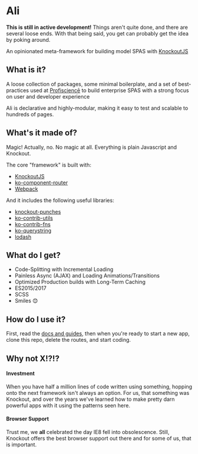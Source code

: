 # Ali

**This is still in active development!** Things aren't quite done, and there are several loose ends. With that being said, you get can probably get the idea by poking around.

An opinionated meta-framework for building model SPAS with [KnockoutJS][knockout]

## What is it?

A loose collection of packages, some minimal boilerplate, and a set of best-practices
used at [Profisciencē][profiscience] to build enterprise SPAS with a
strong focus on user and developer experience

Ali is declarative and highly-modular, making it easy to test and scalable to hundreds
of pages.

## What's it made of?

Magic! Actually, no. No magic at all. Everything is plain Javascript and Knockout.

The core "framework" is built with:
  - [KnockoutJS][knockout]
  - [ko-component-router][ko-component-router]
  - [Webpack][webpack]

And it includes the following useful libraries:
  - [knockout-punches][knockout-punches]
  - [ko-contrib-utils][ko-contrib-utils]
  - [ko-contrib-fns][ko-contrib-fns]
  - [ko-querystring][ko-querystring]
  - [lodash][lodash]

## What do I get?

  - Code-Splitting with Incremental Loading
  - Painless Async (AJAX) and Loading Animations/Transitions
  - Optimized Production builds with Long-Term Caching
  - ES2015/2017
  - SCSS
  - Smiles :blush:

## How do I use it?

First, read the [docs and guides](https://caseyWebb.github.io/ali), then when you're ready to start a new app, clone
this repo, delete the routes, and start coding.

## Why not X!?!?

#### Investment

When you have half a million lines of code written using something, hopping onto
the next framework isn't always an option. For us, that something was Knockout,
and over the years we've learned how to make pretty darn powerful apps with it
using the patterns seen here.

#### Browser Support

Trust me, we **all** celebrated the day IE8 fell into obsolescence. Still, Knockout
offers the best browser support out there and for some of us, that is important.


[profiscience]: http://profiscience.com
[knockout]: http://knockoutjs.com
[knockout-punches]: https://mbest.github.io/knockout.punches/
[ko-component-router]: https://github.com/Profiscience/ko-component-router
[ko-contrib-utils]: https://github.com/Profiscience/ko-contrib-utils
[ko-contrib-fns]: https://github.com/Profiscience/ko-contrib-fns
[ko-querystring]: https://github.com/Profiscience/ko-querystring
[lodash]: https://lodash.com
[webpack]: https://webpack.js.org
